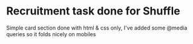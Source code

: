 # Recruitment task done for Shuffle 

Simple card section done with html & css only, I've added some @media queries so it folds nicely on mobiles
